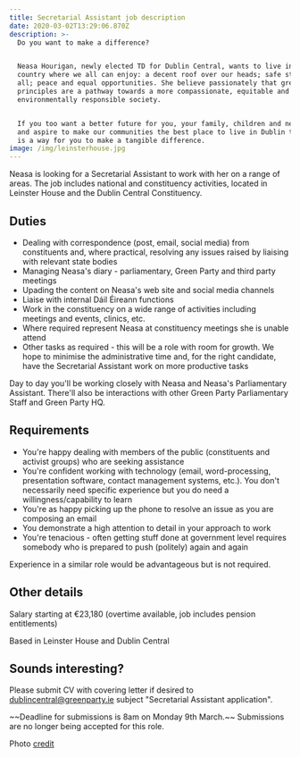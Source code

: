 ```yaml
---
title: Secretarial Assistant job description
date: 2020-03-02T13:29:06.870Z
description: >-
  Do you want to make a difference?


  Neasa Hourigan, newly elected TD for Dublin Central, wants to live in a
  country where we all can enjoy: a decent roof over our heads; safe streets for
  all; peace and equal opportunities. She believe passionately that green
  principles are a pathway towards a more compassionate, equitable and
  environmentally responsible society. 


  If you too want a better future for you, your family, children and neighbours
  and aspire to make our communities the best place to live in Dublin then here
  is a way for you to make a tangible difference.
image: /img/leinsterhouse.jpg
---
```

Neasa is looking for a Secretarial Assistant to work with her on a range of areas. The job includes national and constituency activities, located in Leinster House and the Dublin Central Constituency.

## Duties

* Dealing with correspondence (post, email, social media) from constituents and, where practical, resolving any issues raised by liaising with relevant state bodies
* Managing Neasa's diary - parliamentary, Green Party and third party meetings
* Upading the content on Neasa's web site and social media channels
* Liaise with internal Dáil Éireann functions 
* Work in the constituency on a wide range of activities including meetings and events, clinics, etc.
* Where required represent Neasa at constituency meetings she is unable attend
* Other tasks as required - this will be a role with room for growth. We hope to minimise the administrative time and, for the right candidate, have the Secretarial Assistant work on more productive tasks

Day to day you'll be working closely with Neasa and Neasa's Parliamentary Assistant. There'll also be interactions with other Green Party Parliamentary Staff and Green Party HQ.

## Requirements

* You're happy dealing with members of the public (constituents and activist groups) who are seeking assistance
* You're confident working with technology (email, word-processing, presentation software, contact management systems, etc.). You don't necessarily need specific experience but you do need a willingness/capability to learn
* You're as happy picking up the phone to resolve an issue as you are composing an email
* You demonstrate a high attention to detail in your approach to work
* You're tenacious - often getting stuff done at government level requires somebody who is prepared to push (politely) again and again

Experience in a similar role would be advantageous but is not required.

## Other details

Salary starting at €23,180 (overtime available, job includes pension entitlements)

Based in Leinster House and Dublin Central

## Sounds interesting?

Please submit CV with covering letter if desired to [dublincentral@greenparty.ie](mailto:dublincentral@greenparty.ie?subject=Secretarial%20Assistant%20application) subject "Secretarial Assistant application". 

\~\~Deadline for submissions is 8am on Monday 9th March.\~\~ Submissions are no longer being accepted for this role.

Photo [credit](https://commons.wikimedia.org/wiki/File:Leinsterhouse.jpg)
